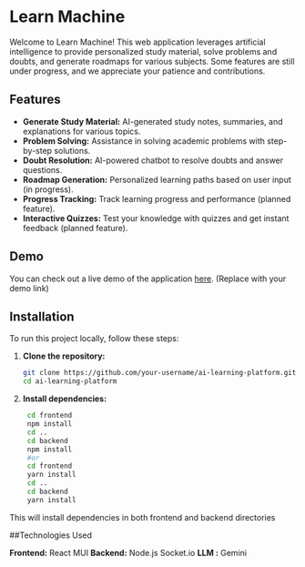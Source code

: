 # Learn Machine

Welcome to Learn Machine! This web application leverages artificial intelligence to provide personalized study material, solve problems and doubts, and generate roadmaps for various subjects. Some features are still under progress, and we appreciate your patience and contributions.

## Features

- **Generate Study Material:** AI-generated study notes, summaries, and explanations for various topics.
- **Problem Solving:** Assistance in solving academic problems with step-by-step solutions.
- **Doubt Resolution:** AI-powered chatbot to resolve doubts and answer questions.
- **Roadmap Generation:** Personalized learning paths based on user input (in progress).
- **Progress Tracking:** Track learning progress and performance (planned feature).
- **Interactive Quizzes:** Test your knowledge with quizzes and get instant feedback (planned feature).

## Demo

You can check out a live demo of the application [here](https://learn-machine.vercel.app/). (Replace with your demo link)

## Installation

To run this project locally, follow these steps:

1. **Clone the repository:**
   ```bash
   git clone https://github.com/your-username/ai-learning-platform.git
   cd ai-learning-platform

2. **Install dependencies:**
    ```bash
     cd frontend
     npm install
     cd ..
     cd backend
     npm install
     #or
     cd frontend
     yarn install
     cd ..
     cd backend
     yarn install

  This will install dependencies in both frontend and backend directories

##Technologies Used

**Frontend:**
React
MUI
**Backend:**
Node.js
Socket.io
**LLM :** 
Gemini

   

